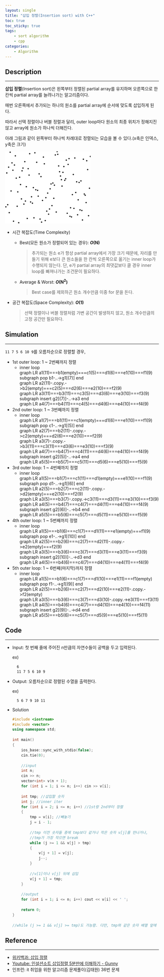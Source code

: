 ```yaml
---
layout: single
title: "삽입 정렬(Insertion sort) with C++"
toc: true
toc_sticky: true
tags:
	- sort algorithm
    - cpp
categories:
    - Algorithm
---
```


## Description
---

**삽입 정렬**(Insertion sort)은 왼쪽부터 정렬된 partial array를 유지하며 오른쪽으로 한 칸씩 partial array를 늘려나가는 알고리즘이다.

매번 오른쪽에서 추가되는 하나의 원소를 partial array에 순서에 맞도록 삽입하게 된다.

따라서 선택 정렬이나 버블 정렬과 달리, outer loop마다 원소의 최종 위치가 정해지진 않고 array에 원소가 하나씩 더해진다.

아래 그림과 같이 왼쪽부터 하나씩 차례대로 정렬되는 모습을 볼 수 있다.(x축은 인덱스, y축은 크기)

![insertion-sort-animation](https://github.com/ITHwang/ITHwang.github.io/blob/master/_images/20210306-insertion-sort.gif?raw=true)

- 시간 복잡도(Time Complexity)
    - Best(모든 원소가 정렬되어 있는 경우): <strong><i>O</i>(N)</strong>
        > 추가되는 원소 e가 항상 partial array에서 가장 크기 때문에, 자리를 만들기 위해 e보다 큰 원소들을 한 칸씩 오른쪽으로 옮기는 inner loop가 수행되지 않는다.
        > 단, e가 partial array의 최댓값보다 클 경우 inner loop를 빠져나가는 조건문이 필요하다. 
    - Average & Worst: <strong>*O*(N<sup>2</sup>)</strong>
        > Best case를 제외하곤 원소 개수만큼 이중 for 문을 돈다.

- 공간 복잡도(Space Complexity): <strong><i>O</i>(1)</strong>
    > 선택 정렬이나 버블 정렬처럼 가변 공간이 발생하지 않고, 원소 개수만큼의 고정 공간만 필요하다.

## Simulation
---

`11 7 5 6 10 9`를 오름차순으로 정렬할 경우,

- 1st outer loop: 1 ~ 2번째까지 정렬
    - inner loop
        <div class="mermaid">
            graph LR
            a1(11)===b1(empty)===c1(5)===d1(6)===e1(10)===f1(9)
            subgraph pop
            b1-..->g1[(7)]
            end
        </div>
        <div class="mermaid">
            graph LR
            a2(11)-.copy.->b2(empty)===c2(5)===d2(6)===e2(10)===f2(9)
        </div>
        <div class="mermaid">
            graph LR
            a3(11)===b3(11)===c3(5)===d3(6)===e3(10)===f3(9)
            subgraph insert
            g2[(7)]-..->a3
            end
        </div>
        <div class="mermaid">
            graph LR
            a4(7)===b4(11)===c4(5)===d4(6)===e4(10)===f4(9)
        </div>
- 2nd outer loop: 1 ~ 3번째까지 정렬
    - inner loop
        <div class="mermaid">
            graph LR
            a1(7)===b1(11)===c1(empty)===d1(6)===e1(10)===f1(9)
            subgraph pop
            c1-..->g1[(5)]
            end
        </div>
        <div class="mermaid">
            graph LR
            a2(7)===b2(11)-.copy.->c2(empty)===d2(6)===e2(10)===f2(9)
        </div>
        <div class="mermaid">
            graph LR
            a3(7)-.copy.->b3(11)===c3(11)===d3(6)===e3(10)===f3(9)
        </div>
        <div class="mermaid">
            graph LR
            a4(7)===b4(7)===c4(11)===d4(6)===e4(10)===f4(9)
            subgraph insert
            g2[(5)]-..->a4
            end
        </div>
        <div class="mermaid">
            graph LR
            a5(5)===b5(7)===c5(11)===d5(6)===e5(10)===f5(9)
        </div>
- 3rd outer loop: 1 ~ 4번째까지 정렬
    - inner loop
        <div class="mermaid">
            graph LR
            a1(5)===b1(7)===c1(11)===d1(empty)===e1(10)===f1(9)
            subgraph pop
            d1-..->g1[(6)]
            end
        </div>
        <div class="mermaid">
            graph LR
            a2(5)===b2(7)===c2(11)-.copy.->d2(empty)===e2(10)===f2(9)
        </div>
        <div class="mermaid">
            graph LR
            a3(5)===b3(7)-.copy.->c3(11)===d3(11)===e3(10)===f3(9)
        </div>
        <div class="mermaid">
            graph LR
            a4(5)===b4(7)===c4(7)===d4(11)===e4(10)===f4(9)
            subgraph insert
            g2[(6)]-..->b4
            end
        </div>
        <div class="mermaid">
            graph LR
            a5(5)===b5(6)===c5(7)===d5(11)===e5(10)===f5(9)
        </div>
- 4th outer loop: 1 ~ 5번째까지 정렬
    - inner loop
        <div class="mermaid">
            graph LR
            a1(5)===b1(6)===c1(7)===d1(11)===e1(empty)===f1(9)
            subgraph pop
            e1-..->g1[(10)]
            end
        </div>
        <div class="mermaid">
            graph LR
            a2(5)===b2(6)===c2(7)===d2(11)-.copy.->e2(empty)===f2(9)
        </div>
        <div class="mermaid">
            graph LR
            a3(5)===b3(6)===c3(7)===d3(11)===e3(11)===f3(9)
            subgraph insert
            g2[(10)]-..->d3
            end
        </div>
        <div class="mermaid">
            graph LR
            a4(5)===b4(6)===c4(7)===d4(10)===e4(11)===f4(9)
        </div>
- 5th outer loop: 1 ~ 6번째(마지막)까지 정렬
    - inner loop
        <div class="mermaid">
            graph LR
            a1(5)===b1(6)===c1(7)===d1(10)===e1(11)===f1(empty)
            subgraph pop
            f1-..->g1[(9)]
            end
        </div>
        <div class="mermaid">
            graph LR
            a2(5)===b2(6)===c2(7)===d2(10)===e2(11)-.copy.->f2(empty)
        </div>
        <div class="mermaid">
            graph LR
            a3(5)===b3(6)===c3(7)===d3(10)-.copy.->e3(11)===f3(11)
        </div>
        <div class="mermaid">
            graph LR
            a4(5)===b4(6)===c4(7)===d4(10)===e4(10)===f4(11)
            subgraph insert
            g2[(9)]-..->d4
            end
        </div>
        <div class="mermaid">
            graph LR
            a5(5)===b5(6)===c5(7)===d5(9)===e5(10)===f5(11)
        </div>

## Code
---

- Input: 첫 번째 줄에 주어진 n만큼의 자연수들이 공백을 두고 입력된다.

    ex)

        6
        11 7 5 6 10 9

- Output: 오름차순으로 정렬된 수열을 출력한다.

    ex)

        5 6 7 9 10 11

- Solution

    ```cpp
    #include <iostream>
    #include <vector>
    using namespace std;

    int main()
    {
        ios_base::sync_with_stdio(false);
        cin.tie(0);

        //input
        int n;
        cin >> n;
        vector<int> v(n + 1);
        for (int i = 1; i <= n; i++) cin >> v[i];

        int tmp; //삽입할 숫자
        int j; //inner iter
        for (int i = 2; i <= n; i++) //1st랑 2nd부터 정렬
        {
            tmp = v[i]; //빼놓기
            j = i - 1;

            //tmp 이전 숫자들 중에 tmp보다 같거나 작은 숫자 v[j]를 만나거나,
            //tmp가 가장 작으면 break
            while (j >= 1 && v[j] > tmp)
            {
                v[j + 1] = v[j];
                j--;
            }

            //v[1]이나 v[j] 뒤에 삽입
            v[j + 1] = tmp;
        }

        //output
        for (int i = 1; i <= n; i++) cout << v[i] << ' ';

        return 0;
    }

    //while (j >= 1 && v[j] >= tmp)도 가능함. 다만, tmp와 같은 숫자 배열 앞에 tmp가 삽입됨.
    ```

## Reference
---

- [위키백과: 삽입 정렬](https://ko.wikipedia.org/wiki/%EC%82%BD%EC%9E%85_%EC%A0%95%EB%A0%AC)
- [Youtube: 인설션소트 삽입정렬 5분만에 이해하기 - Gunny](https://www.youtube.com/watch?v=iqf96rVQ8fY)
- 인프런: it 취업을 위한 알고리즘 문제풀이(김태원) 36번 문제